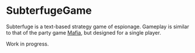# SubterfugeGame
Subterfuge is a text-based strategy game of espionage. Gameplay is similar to that of the party game [Mafia](https://en.wikipedia.org/wiki/Mafia_(party_game)), but designed for a single player.

Work in progress.
